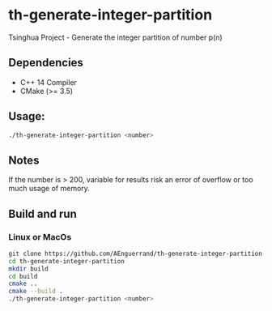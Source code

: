 # th-generate-integer-partition
Tsinghua Project - Generate the integer partition of number p(n)

## Dependencies

- C++ 14 Compiler
- CMake (>= 3.5)

## Usage:
```bash
./th-generate-integer-partition <number>
```

## Notes
If the number is > 200, variable for results risk an error of overflow or too much usage of memory.

## Build and run
### Linux or MacOs
```bash
git clone https://github.com/AEnguerrand/th-generate-integer-partition.git
cd th-generate-integer-partition
mkdir build
cd build
cmake ..
cmake --build .
./th-generate-integer-partition <number>
```
